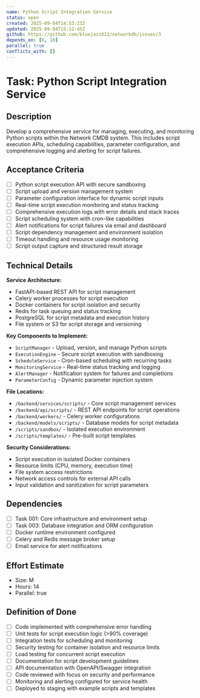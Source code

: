 ```yaml
---
name: Python Script Integration Service
status: open
created: 2025-09-04T14:53:23Z
updated: 2025-09-04T15:12:45Z
github: https://github.com/bluejazz822/networkdb/issues/3
depends_on: [6, 10]
parallel: true
conflicts_with: []
---
```


# Task: Python Script Integration Service

## Description
Develop a comprehensive service for managing, executing, and monitoring Python scripts within the Network CMDB system. This includes script execution APIs, scheduling capabilities, parameter configuration, and comprehensive logging and alerting for script failures.

## Acceptance Criteria
- [ ] Python script execution API with secure sandboxing
- [ ] Script upload and version management system
- [ ] Parameter configuration interface for dynamic script inputs
- [ ] Real-time script execution monitoring and status tracking
- [ ] Comprehensive execution logs with error details and stack traces
- [ ] Script scheduling system with cron-like capabilities
- [ ] Alert notifications for script failures via email and dashboard
- [ ] Script dependency management and environment isolation
- [ ] Timeout handling and resource usage monitoring
- [ ] Script output capture and structured result storage

## Technical Details
**Service Architecture:**
- FastAPI-based REST API for script management
- Celery worker processes for script execution
- Docker containers for script isolation and security
- Redis for task queuing and status tracking
- PostgreSQL for script metadata and execution history
- File system or S3 for script storage and versioning

**Key Components to Implement:**
- `ScriptManager` - Upload, version, and manage Python scripts
- `ExecutionEngine` - Secure script execution with sandboxing
- `ScheduleService` - Cron-based scheduling with recurring tasks
- `MonitoringService` - Real-time status tracking and logging
- `AlertManager` - Notification system for failures and completions
- `ParameterConfig` - Dynamic parameter injection system

**File Locations:**
- `/backend/services/scripts/` - Core script management services
- `/backend/api/scripts/` - REST API endpoints for script operations
- `/backend/workers/` - Celery worker configurations
- `/backend/models/scripts/` - Database models for script metadata
- `/scripts/sandbox/` - Isolated execution environment
- `/scripts/templates/` - Pre-built script templates

**Security Considerations:**
- Script execution in isolated Docker containers
- Resource limits (CPU, memory, execution time)
- File system access restrictions
- Network access controls for external API calls
- Input validation and sanitization for script parameters

## Dependencies
- [ ] Task 001: Core infrastructure and environment setup
- [ ] Task 003: Database integration and ORM configuration
- [ ] Docker runtime environment configured
- [ ] Celery and Redis message broker setup
- [ ] Email service for alert notifications

## Effort Estimate
- Size: M
- Hours: 14
- Parallel: true

## Definition of Done
- [ ] Code implemented with comprehensive error handling
- [ ] Unit tests for script execution logic (>90% coverage)
- [ ] Integration tests for scheduling and monitoring
- [ ] Security testing for container isolation and resource limits
- [ ] Load testing for concurrent script execution
- [ ] Documentation for script development guidelines
- [ ] API documentation with OpenAPI/Swagger integration
- [ ] Code reviewed with focus on security and performance
- [ ] Monitoring and alerting configured for service health
- [ ] Deployed to staging with example scripts and templates
